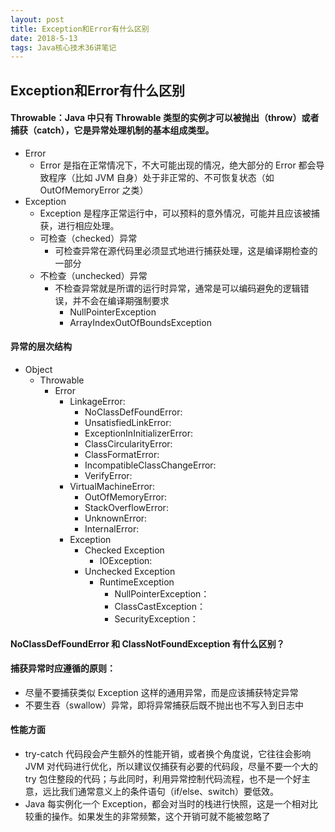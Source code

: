 ```yaml
---
layout: post
title: Exception和Error有什么区别
date: 2018-5-13
tags: Java核心技术36讲笔记
---
```


## Exception和Error有什么区别

#### Throwable：Java 中只有 Throwable 类型的实例才可以被抛出（throw）或者捕获（catch），它是异常处理机制的基本组成类型。
 - Error
	- Error 是指在正常情况下，不大可能出现的情况，绝大部分的 Error 都会导致程序（比如 JVM 自身）处于非正常的、不可恢复状态（如 OutOfMemoryError 之类）
 - Exception
	- Exception 是程序正常运行中，可以预料的意外情况，可能并且应该被捕获，进行相应处理。
	- 可检查（checked）异常
		- 可检查异常在源代码里必须显式地进行捕获处理，这是编译期检查的一部分
	- 不检查（unchecked）异常
		- 不检查异常就是所谓的运行时异常，通常是可以编码避免的逻辑错误，并不会在编译期强制要求
			- NullPointerException
			- ArrayIndexOutOfBoundsException

#### 异常的层次结构
- Object
	- Throwable
		- Error
			- LinkageError:
				- NoClassDefFoundError:
				- UnsatisfiedLinkError:
				- ExceptionInInitializerError:
				- ClassCircularityError:
				- ClassFormatError:
				- IncompatibleClassChangeError:
				- VerifyError:
			- VirtualMachineError:
				- OutOfMemoryError:
				- StackOverflowError:
				- UnknownError:
				- InternalError:
			- Exception
				- Checked Exception
					- IOException:
				- Unchecked Exception
					- RuntimeException
						- NullPointerException：
						- ClassCastException：
						- SecurityException：

#### NoClassDefFoundError 和 ClassNotFoundException 有什么区别？


#### 捕获异常时应遵循的原则：
- 尽量不要捕获类似 Exception 这样的通用异常，而是应该捕获特定异常
- 不要生吞（swallow）异常，即将异常捕获后既不抛出也不写入到日志中

#### 性能方面
- try-catch 代码段会产生额外的性能开销，或者换个角度说，它往往会影响 JVM 对代码进行优化，所以建议仅捕获有必要的代码段，尽量不要一个大的 try 包住整段的代码；与此同时，利用异常控制代码流程，也不是一个好主意，远比我们通常意义上的条件语句（if/else、switch）要低效。
- Java 每实例化一个 Exception，都会对当时的栈进行快照，这是一个相对比较重的操作。如果发生的非常频繁，这个开销可就不能被忽略了